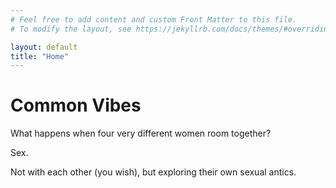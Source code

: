 ```yaml
---
# Feel free to add content and custom Front Matter to this file.
# To modify the layout, see https://jekyllrb.com/docs/themes/#overriding-theme-defaults

layout: default
title: "Home"
---
```

<h1>Common Vibes</h1>

<div class="log-line">
<p class="ma-0">What happens when four very different women room together?
</p>
<p><span class="bold">Sex.</span></p>
<p class="ma-0">Not with each other (you wish), but exploring their own sexual antics.</p>
</div>